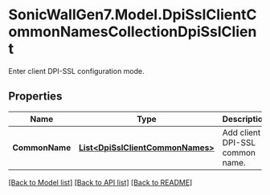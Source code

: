 # SonicWallGen7.Model.DpiSslClientCommonNamesCollectionDpiSslClient
Enter client DPI-SSL configuration mode.

## Properties

Name | Type | Description | Notes
------------ | ------------- | ------------- | -------------
**CommonName** | [**List&lt;DpiSslClientCommonNames&gt;**](DpiSslClientCommonNames.md) | Add client DPI-SSL common name. | [optional] 

[[Back to Model list]](../README.md#documentation-for-models) [[Back to API list]](../README.md#documentation-for-api-endpoints) [[Back to README]](../README.md)

